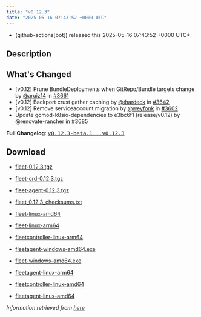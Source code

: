 ```yaml
---
title: "v0.12.3"
date: "2025-05-16 07:43:52 +0000 UTC"
---
```



* (github-actions[bot]) released this 2025-05-16 07:43:52 +0000 UTC*



## Description


<h2>What's Changed</h2>
<ul>
<li>[v0.12] Prune BundleDeployments when GitRepo/Bundle targets change by <a class="user-mention notranslate" data-hovercard-type="user" data-hovercard-url="/users/aruiz14/hovercard" data-octo-click="hovercard-link-click" data-octo-dimensions="link_type:self" href="https://github.com/aruiz14">@aruiz14</a> in <a class="issue-link js-issue-link" data-error-text="Failed to load title" data-id="3046108559" data-permission-text="Title is private" data-url="https://github.com/rancher/fleet/issues/3661" data-hovercard-type="pull_request" data-hovercard-url="/rancher/fleet/pull/3661/hovercard" href="https://github.com/rancher/fleet/pull/3661">#3661</a></li>
<li>[v0.12] Backport crust gather caching by <a class="user-mention notranslate" data-hovercard-type="user" data-hovercard-url="/users/thardeck/hovercard" data-octo-click="hovercard-link-click" data-octo-dimensions="link_type:self" href="https://github.com/thardeck">@thardeck</a> in <a class="issue-link js-issue-link" data-error-text="Failed to load title" data-id="3041860664" data-permission-text="Title is private" data-url="https://github.com/rancher/fleet/issues/3642" data-hovercard-type="pull_request" data-hovercard-url="/rancher/fleet/pull/3642/hovercard" href="https://github.com/rancher/fleet/pull/3642">#3642</a></li>
<li>[v0.12] Remove serviceaccount migration by <a class="user-mention notranslate" data-hovercard-type="user" data-hovercard-url="/users/weyfonk/hovercard" data-octo-click="hovercard-link-click" data-octo-dimensions="link_type:self" href="https://github.com/weyfonk">@weyfonk</a> in <a class="issue-link js-issue-link" data-error-text="Failed to load title" data-id="3031578485" data-permission-text="Title is private" data-url="https://github.com/rancher/fleet/issues/3602" data-hovercard-type="pull_request" data-hovercard-url="/rancher/fleet/pull/3602/hovercard" href="https://github.com/rancher/fleet/pull/3602">#3602</a></li>
<li>Update gomod-k8sio-dependencies to e3bc6f1 (release/v0.12) by @renovate-rancher in <a class="issue-link js-issue-link" data-error-text="Failed to load title" data-id="3061789396" data-permission-text="Title is private" data-url="https://github.com/rancher/fleet/issues/3685" data-hovercard-type="pull_request" data-hovercard-url="/rancher/fleet/pull/3685/hovercard" href="https://github.com/rancher/fleet/pull/3685">#3685</a></li>
</ul>
<p><strong>Full Changelog</strong>: <a class="commit-link" href="https://github.com/rancher/fleet/compare/v0.12.3-beta.1...v0.12.3"><tt>v0.12.3-beta.1...v0.12.3</tt></a></p>



## Download


* [fleet-0.12.3.tgz](https://github.com/rancher/fleet/releases/download/v0.12.3/fleet-0.12.3.tgz)

* [fleet-crd-0.12.3.tgz](https://github.com/rancher/fleet/releases/download/v0.12.3/fleet-crd-0.12.3.tgz)

* [fleet-agent-0.12.3.tgz](https://github.com/rancher/fleet/releases/download/v0.12.3/fleet-agent-0.12.3.tgz)

* [fleet_0.12.3_checksums.txt](https://github.com/rancher/fleet/releases/download/v0.12.3/fleet_0.12.3_checksums.txt)

* [fleet-linux-amd64](https://github.com/rancher/fleet/releases/download/v0.12.3/fleet-linux-amd64)

* [fleet-linux-arm64](https://github.com/rancher/fleet/releases/download/v0.12.3/fleet-linux-arm64)

* [fleetcontroller-linux-arm64](https://github.com/rancher/fleet/releases/download/v0.12.3/fleetcontroller-linux-arm64)

* [fleetagent-windows-amd64.exe](https://github.com/rancher/fleet/releases/download/v0.12.3/fleetagent-windows-amd64.exe)

* [fleet-windows-amd64.exe](https://github.com/rancher/fleet/releases/download/v0.12.3/fleet-windows-amd64.exe)

* [fleetagent-linux-arm64](https://github.com/rancher/fleet/releases/download/v0.12.3/fleetagent-linux-arm64)

* [fleetcontroller-linux-amd64](https://github.com/rancher/fleet/releases/download/v0.12.3/fleetcontroller-linux-amd64)

* [fleetagent-linux-amd64](https://github.com/rancher/fleet/releases/download/v0.12.3/fleetagent-linux-amd64)




*Information retrieved from [here](https://github.com/rancher/fleet/releases/tag/v0.12.3)*

